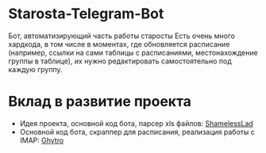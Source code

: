 # Starosta-Telegram-Bot
Бот, автоматизирующий часть работы старосты
Есть очень много хардкода, в том числе в моментах, где обновляется расписание
(например, ссылки на сами таблицы с расписаниями, местонахождение группы в таблице),
их нужно редактировать самостоятельно под каждую группу.
# Вклад в развитие проекта
* Идея проекта, основной код бота, парсер xls файлов: [ShamelessLad](https://github.com/ShamelessLad)
* Основной код бота, скраппер для расписания, реализация работы с IMAP: [Ghytro](https://github.com/Ghytro)
